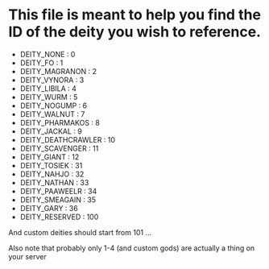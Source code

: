 
# This file is meant to help you find the ID of the deity you wish to reference.

 - DEITY_NONE : 0
 - DEITY_FO : 1
 - DEITY_MAGRANON : 2
 - DEITY_VYNORA : 3
 - DEITY_LIBILA : 4
 - DEITY_WURM : 5
 - DEITY_NOGUMP : 6
 - DEITY_WALNUT : 7
 - DEITY_PHARMAKOS : 8
 - DEITY_JACKAL : 9
 - DEITY_DEATHCRAWLER : 10
 - DEITY_SCAVENGER : 11
 - DEITY_GIANT : 12
 - DEITY_TOSIEK : 31
 - DEITY_NAHJO : 32
 - DEITY_NATHAN : 33
 - DEITY_PAAWEELR : 34
 - DEITY_SMEAGAIN : 35
 - DEITY_GARY : 36
 - DEITY_RESERVED : 100


And custom deities should start from 101 ...

Also note that probably only 1-4 (and custom gods) are actually a thing on your server